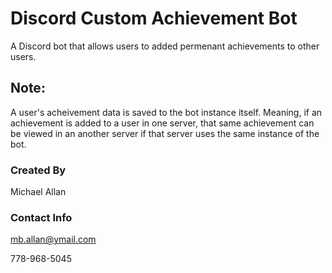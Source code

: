 # Discord Custom Achievement Bot
A Discord bot that allows users to added permenant achievements to other users.

## Note:
A user's acheivement data is saved to the bot instance itself. Meaning, if an achievement is added to a user in one server, that same achievement can be viewed in an another server if that server uses the same instance of the bot.


### Created By
Michael Allan

### Contact Info
mb.allan@ymail.com

778-968-5045
